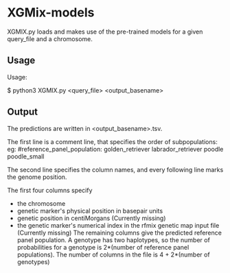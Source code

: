 # XGMix-models

XGMIX.py loads and makes use of the pre-trained models for a given query_file and a chromosome.

## Usage

Usage:

$ python3 XGMIX.py <query_file> <output_basename> <chm>

## Output

The predictions are written in <output_basename>.tsv.

The first line is a comment line, that specifies the order of subpopulations: eg:
#reference_panel_population: golden_retriever labrador_retriever poodle poodle_small

The second line specifies the column names, and every following line marks the genome position.

The first four columns specify
- the chromosome
- genetic marker's physical position in basepair units
- genetic position in centiMorgans (Currently missing)
- the genetic marker's numerical index in the rfmix genetic map input file (Currently missing)
The remaining columns give the predicted reference panel population. A genotype has two haplotypes, so the number of probabilities for a genotype is 2*(number of reference panel populations). The number of columns in the file is 4 + 2*(number of genotypes)
